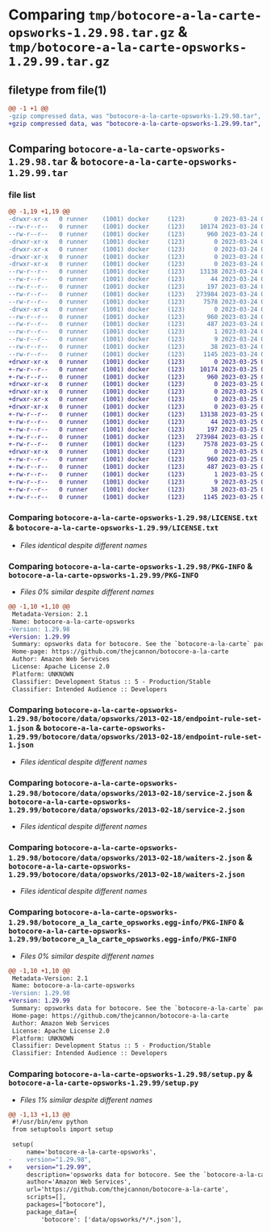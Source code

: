 # Comparing `tmp/botocore-a-la-carte-opsworks-1.29.98.tar.gz` & `tmp/botocore-a-la-carte-opsworks-1.29.99.tar.gz`

## filetype from file(1)

```diff
@@ -1 +1 @@
-gzip compressed data, was "botocore-a-la-carte-opsworks-1.29.98.tar", last modified: Fri Mar 24 01:24:30 2023, max compression
+gzip compressed data, was "botocore-a-la-carte-opsworks-1.29.99.tar", last modified: Sat Mar 25 01:22:55 2023, max compression
```

## Comparing `botocore-a-la-carte-opsworks-1.29.98.tar` & `botocore-a-la-carte-opsworks-1.29.99.tar`

### file list

```diff
@@ -1,19 +1,19 @@
-drwxr-xr-x   0 runner    (1001) docker     (123)        0 2023-03-24 01:24:30.078047 botocore-a-la-carte-opsworks-1.29.98/
--rw-r--r--   0 runner    (1001) docker     (123)    10174 2023-03-24 01:24:29.000000 botocore-a-la-carte-opsworks-1.29.98/LICENSE.txt
--rw-r--r--   0 runner    (1001) docker     (123)      960 2023-03-24 01:24:30.078047 botocore-a-la-carte-opsworks-1.29.98/PKG-INFO
-drwxr-xr-x   0 runner    (1001) docker     (123)        0 2023-03-24 01:24:30.078047 botocore-a-la-carte-opsworks-1.29.98/botocore/
-drwxr-xr-x   0 runner    (1001) docker     (123)        0 2023-03-24 01:24:30.078047 botocore-a-la-carte-opsworks-1.29.98/botocore/data/
-drwxr-xr-x   0 runner    (1001) docker     (123)        0 2023-03-24 01:24:30.078047 botocore-a-la-carte-opsworks-1.29.98/botocore/data/opsworks/
-drwxr-xr-x   0 runner    (1001) docker     (123)        0 2023-03-24 01:24:30.078047 botocore-a-la-carte-opsworks-1.29.98/botocore/data/opsworks/2013-02-18/
--rw-r--r--   0 runner    (1001) docker     (123)    13138 2023-03-24 01:23:57.000000 botocore-a-la-carte-opsworks-1.29.98/botocore/data/opsworks/2013-02-18/endpoint-rule-set-1.json
--rw-r--r--   0 runner    (1001) docker     (123)       44 2023-03-24 01:23:57.000000 botocore-a-la-carte-opsworks-1.29.98/botocore/data/opsworks/2013-02-18/examples-1.json
--rw-r--r--   0 runner    (1001) docker     (123)      197 2023-03-24 01:23:57.000000 botocore-a-la-carte-opsworks-1.29.98/botocore/data/opsworks/2013-02-18/paginators-1.json
--rw-r--r--   0 runner    (1001) docker     (123)   273984 2023-03-24 01:23:57.000000 botocore-a-la-carte-opsworks-1.29.98/botocore/data/opsworks/2013-02-18/service-2.json
--rw-r--r--   0 runner    (1001) docker     (123)     7578 2023-03-24 01:23:57.000000 botocore-a-la-carte-opsworks-1.29.98/botocore/data/opsworks/2013-02-18/waiters-2.json
-drwxr-xr-x   0 runner    (1001) docker     (123)        0 2023-03-24 01:24:30.078047 botocore-a-la-carte-opsworks-1.29.98/botocore_a_la_carte_opsworks.egg-info/
--rw-r--r--   0 runner    (1001) docker     (123)      960 2023-03-24 01:24:30.000000 botocore-a-la-carte-opsworks-1.29.98/botocore_a_la_carte_opsworks.egg-info/PKG-INFO
--rw-r--r--   0 runner    (1001) docker     (123)      487 2023-03-24 01:24:30.000000 botocore-a-la-carte-opsworks-1.29.98/botocore_a_la_carte_opsworks.egg-info/SOURCES.txt
--rw-r--r--   0 runner    (1001) docker     (123)        1 2023-03-24 01:24:30.000000 botocore-a-la-carte-opsworks-1.29.98/botocore_a_la_carte_opsworks.egg-info/dependency_links.txt
--rw-r--r--   0 runner    (1001) docker     (123)        9 2023-03-24 01:24:30.000000 botocore-a-la-carte-opsworks-1.29.98/botocore_a_la_carte_opsworks.egg-info/top_level.txt
--rw-r--r--   0 runner    (1001) docker     (123)       38 2023-03-24 01:24:30.078047 botocore-a-la-carte-opsworks-1.29.98/setup.cfg
--rw-r--r--   0 runner    (1001) docker     (123)     1145 2023-03-24 01:24:29.000000 botocore-a-la-carte-opsworks-1.29.98/setup.py
+drwxr-xr-x   0 runner    (1001) docker     (123)        0 2023-03-25 01:22:55.080304 botocore-a-la-carte-opsworks-1.29.99/
+-rw-r--r--   0 runner    (1001) docker     (123)    10174 2023-03-25 01:22:54.000000 botocore-a-la-carte-opsworks-1.29.99/LICENSE.txt
+-rw-r--r--   0 runner    (1001) docker     (123)      960 2023-03-25 01:22:55.080304 botocore-a-la-carte-opsworks-1.29.99/PKG-INFO
+drwxr-xr-x   0 runner    (1001) docker     (123)        0 2023-03-25 01:22:55.076303 botocore-a-la-carte-opsworks-1.29.99/botocore/
+drwxr-xr-x   0 runner    (1001) docker     (123)        0 2023-03-25 01:22:55.076303 botocore-a-la-carte-opsworks-1.29.99/botocore/data/
+drwxr-xr-x   0 runner    (1001) docker     (123)        0 2023-03-25 01:22:55.076303 botocore-a-la-carte-opsworks-1.29.99/botocore/data/opsworks/
+drwxr-xr-x   0 runner    (1001) docker     (123)        0 2023-03-25 01:22:55.076303 botocore-a-la-carte-opsworks-1.29.99/botocore/data/opsworks/2013-02-18/
+-rw-r--r--   0 runner    (1001) docker     (123)    13138 2023-03-25 01:22:12.000000 botocore-a-la-carte-opsworks-1.29.99/botocore/data/opsworks/2013-02-18/endpoint-rule-set-1.json
+-rw-r--r--   0 runner    (1001) docker     (123)       44 2023-03-25 01:22:12.000000 botocore-a-la-carte-opsworks-1.29.99/botocore/data/opsworks/2013-02-18/examples-1.json
+-rw-r--r--   0 runner    (1001) docker     (123)      197 2023-03-25 01:22:12.000000 botocore-a-la-carte-opsworks-1.29.99/botocore/data/opsworks/2013-02-18/paginators-1.json
+-rw-r--r--   0 runner    (1001) docker     (123)   273984 2023-03-25 01:22:12.000000 botocore-a-la-carte-opsworks-1.29.99/botocore/data/opsworks/2013-02-18/service-2.json
+-rw-r--r--   0 runner    (1001) docker     (123)     7578 2023-03-25 01:22:12.000000 botocore-a-la-carte-opsworks-1.29.99/botocore/data/opsworks/2013-02-18/waiters-2.json
+drwxr-xr-x   0 runner    (1001) docker     (123)        0 2023-03-25 01:22:55.080304 botocore-a-la-carte-opsworks-1.29.99/botocore_a_la_carte_opsworks.egg-info/
+-rw-r--r--   0 runner    (1001) docker     (123)      960 2023-03-25 01:22:55.000000 botocore-a-la-carte-opsworks-1.29.99/botocore_a_la_carte_opsworks.egg-info/PKG-INFO
+-rw-r--r--   0 runner    (1001) docker     (123)      487 2023-03-25 01:22:55.000000 botocore-a-la-carte-opsworks-1.29.99/botocore_a_la_carte_opsworks.egg-info/SOURCES.txt
+-rw-r--r--   0 runner    (1001) docker     (123)        1 2023-03-25 01:22:55.000000 botocore-a-la-carte-opsworks-1.29.99/botocore_a_la_carte_opsworks.egg-info/dependency_links.txt
+-rw-r--r--   0 runner    (1001) docker     (123)        9 2023-03-25 01:22:55.000000 botocore-a-la-carte-opsworks-1.29.99/botocore_a_la_carte_opsworks.egg-info/top_level.txt
+-rw-r--r--   0 runner    (1001) docker     (123)       38 2023-03-25 01:22:55.080304 botocore-a-la-carte-opsworks-1.29.99/setup.cfg
+-rw-r--r--   0 runner    (1001) docker     (123)     1145 2023-03-25 01:22:54.000000 botocore-a-la-carte-opsworks-1.29.99/setup.py
```

### Comparing `botocore-a-la-carte-opsworks-1.29.98/LICENSE.txt` & `botocore-a-la-carte-opsworks-1.29.99/LICENSE.txt`

 * *Files identical despite different names*

### Comparing `botocore-a-la-carte-opsworks-1.29.98/PKG-INFO` & `botocore-a-la-carte-opsworks-1.29.99/PKG-INFO`

 * *Files 0% similar despite different names*

```diff
@@ -1,10 +1,10 @@
 Metadata-Version: 2.1
 Name: botocore-a-la-carte-opsworks
-Version: 1.29.98
+Version: 1.29.99
 Summary: opsworks data for botocore. See the `botocore-a-la-carte` package for more info.
 Home-page: https://github.com/thejcannon/botocore-a-la-carte
 Author: Amazon Web Services
 License: Apache License 2.0
 Platform: UNKNOWN
 Classifier: Development Status :: 5 - Production/Stable
 Classifier: Intended Audience :: Developers
```

### Comparing `botocore-a-la-carte-opsworks-1.29.98/botocore/data/opsworks/2013-02-18/endpoint-rule-set-1.json` & `botocore-a-la-carte-opsworks-1.29.99/botocore/data/opsworks/2013-02-18/endpoint-rule-set-1.json`

 * *Files identical despite different names*

### Comparing `botocore-a-la-carte-opsworks-1.29.98/botocore/data/opsworks/2013-02-18/service-2.json` & `botocore-a-la-carte-opsworks-1.29.99/botocore/data/opsworks/2013-02-18/service-2.json`

 * *Files identical despite different names*

### Comparing `botocore-a-la-carte-opsworks-1.29.98/botocore/data/opsworks/2013-02-18/waiters-2.json` & `botocore-a-la-carte-opsworks-1.29.99/botocore/data/opsworks/2013-02-18/waiters-2.json`

 * *Files identical despite different names*

### Comparing `botocore-a-la-carte-opsworks-1.29.98/botocore_a_la_carte_opsworks.egg-info/PKG-INFO` & `botocore-a-la-carte-opsworks-1.29.99/botocore_a_la_carte_opsworks.egg-info/PKG-INFO`

 * *Files 0% similar despite different names*

```diff
@@ -1,10 +1,10 @@
 Metadata-Version: 2.1
 Name: botocore-a-la-carte-opsworks
-Version: 1.29.98
+Version: 1.29.99
 Summary: opsworks data for botocore. See the `botocore-a-la-carte` package for more info.
 Home-page: https://github.com/thejcannon/botocore-a-la-carte
 Author: Amazon Web Services
 License: Apache License 2.0
 Platform: UNKNOWN
 Classifier: Development Status :: 5 - Production/Stable
 Classifier: Intended Audience :: Developers
```

### Comparing `botocore-a-la-carte-opsworks-1.29.98/setup.py` & `botocore-a-la-carte-opsworks-1.29.99/setup.py`

 * *Files 1% similar despite different names*

```diff
@@ -1,13 +1,13 @@
 #!/usr/bin/env python
 from setuptools import setup
 
 setup(
     name='botocore-a-la-carte-opsworks',
-    version="1.29.98",
+    version="1.29.99",
     description='opsworks data for botocore. See the `botocore-a-la-carte` package for more info.',
     author='Amazon Web Services',
     url='https://github.com/thejcannon/botocore-a-la-carte',
     scripts=[],
     packages=["botocore"],
     package_data={
         'botocore': ['data/opsworks/*/*.json'],
```

